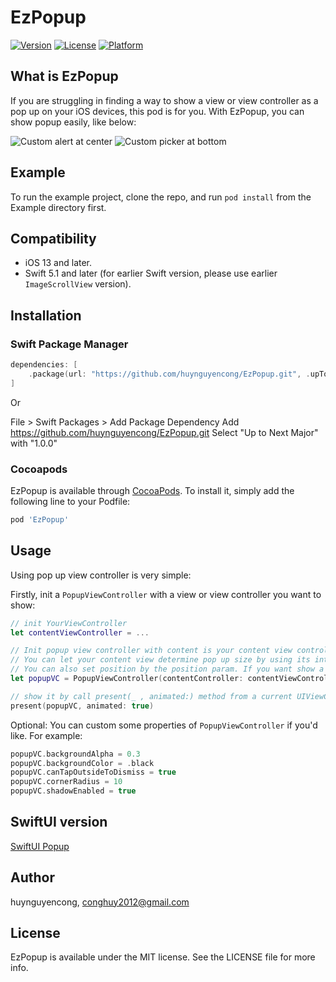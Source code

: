 # EzPopup

[![Version](https://img.shields.io/cocoapods/v/EzPopup.svg?style=flat)](https://cocoapods.org/pods/EzPopup)
[![License](https://img.shields.io/cocoapods/l/EzPopup.svg?style=flat)](https://cocoapods.org/pods/EzPopup)
[![Platform](https://img.shields.io/cocoapods/p/EzPopup.svg?style=flat)](https://cocoapods.org/pods/EzPopup)

## What is EzPopup
If you are struggling in finding a way to show a view or view controller as a pop up on your iOS devices, this pod is for you. With EzPopup, you can show popup easily, like below:

![Custom alert at center](Images/custom-alert-at-center.png)
![Custom picker at bottom](Images/custom-picker-at-bottom.png)

## Example

To run the example project, clone the repo, and run `pod install` from the Example directory first.

## Compatibility
- iOS 13 and later.
- Swift 5.1 and later (for earlier Swift version, please use earlier `ImageScrollView` version).

## Installation

### Swift Package Manager
```swift
dependencies: [
    .package(url: "https://github.com/huynguyencong/EzPopup.git", .upToNextMajor(from: "1.0.0"))
]
```

Or

File > Swift Packages > Add Package Dependency
Add https://github.com/huynguyencong/EzPopup.git
Select "Up to Next Major" with "1.0.0"

### Cocoapods

EzPopup is available through [CocoaPods](https://cocoapods.org). To install
it, simply add the following line to your Podfile:

```ruby
pod 'EzPopup'
```

## Usage
Using pop up view controller is very simple:

Firstly, init a `PopupViewController` with a view or view controller you want to show:

```swift
// init YourViewController
let contentViewController = ...

// Init popup view controller with content is your content view controller. 
// You can let your content view determine pop up size by using its intrinsic size by setting popupWidth and popupHeight nil.
// You can also set position by the position param. If you want show a pop up below a view, use .offsetFromView for position param.
let popupVC = PopupViewController(contentController: contentViewController, popupWidth: 100, popupHeight: 200)

// show it by call present(_ , animated:) method from a current UIViewController
present(popupVC, animated: true)
```

Optional: You can custom some properties of `PopupViewController` if you'd like. For example:

```swift
popupVC.backgroundAlpha = 0.3
popupVC.backgroundColor = .black
popupVC.canTapOutsideToDismiss = true
popupVC.cornerRadius = 10
popupVC.shadowEnabled = true
```

## SwiftUI version
[SwiftUI Popup](https://github.com/huynguyencong/ToastSwiftUI)

## Author

huynguyencong, conghuy2012@gmail.com

## License

EzPopup is available under the MIT license. See the LICENSE file for more info.
